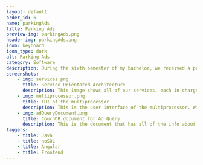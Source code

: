 ```yaml
---
layout: default
order_id: 6
name: parkingAds
title: Parking Ads
preview-img: parkingAds.png
header-img: parkingAds.png
icon: keyboard
icon_type: dark
alt: Parking Ads
category: Software
description: During the sixth semester of my bachelor, we received a project to create a system for booking parking lots. At first glance, that's not a complicated idea. However, we were supposed to design the whole thing from the ground up with service-oriented architecture in mind. Our guidelines also demanded the application to work on any device, to be able to get ads and when the booking email is generated, to be able to enrich it with content from different partners that would have their own APIs.<br><br>The group consisted of two of us, my groupmate helped with the frontend. I took the role of architect in this project and I designed services which could be easily discoverable, each of them having a corresponding document in CouchDB which would keep tabs on wether they are currently running, where their jar would be for execution purposes, any other configuration required by the service as well as a lengthy description regarding the intricacies of the service.<br><br>Development did not take very long once I had the basic design setup, the most complex service was the one whose task was to run and track every other service. It would check their status in couchDB, and if needed, it would restart the process by running the -jar as a sub-process.<br>This service, called the Multi-processor could also stop specific services, restart them all, take a look at the latest in the rotational logs of all of the services as well as, due to me having fun programming, able to play music and tell jokes.<br><br>The other services handled all of the business logic we required. In order of development, they are:<br>- Ad Query | This one queries APIs for ads every few minutes, as this was a limitation imposed on us by the project requirements. The ads returned would then be saved in a CouchDB document to be used when loading the web page and when sending the email.<br>- Hotel Query | This one was quite a pain to develop. We used google places to get the city in which the latitude and longitude of the chosen parking lot would be. Once we had that, we would check this send a request to Kayak to give us the ctid they have for that city. Once we had that, we would get the top 5 hotels in the area. All of this information would be saved in CouchDB. A different user could then try to book the same parking lot or one nearby. The service would first look up in our couchdb to see if there was any City saved in a distance of 20 kms from the parking lot in question. This was accomplished using the haversine formula, which gives us the distance between two spots from a birds eye view, which was enough to work with. If the distance is larger than the limit, we ask google places for the city there. If it's the same as an already existing one in our database, we use the hotels from the already existing document.<br>This service was used to enrich the booking confirmation with content from our partners. This worked by using RabbitMQ and passing data from a source queue to a target queue that each service in charge of enriching used. The last one in this chain would handle emailing.<br>- Router | This one is basically our API, it offers all of our functionality to any of the frontend we'd develop. I made this using Restlet, it would also allow our status page to display the current status of the services by looping through their documents and based on the last time it was updated, return a true or false for each service if it is up or not.<br>- Ad Enricher | This service takes the ads saved by the Ad Query service whenever a message arrives on the query it listens to in RabbitMQ and sends it down the chain.<br>- Email | The last service in the booking confirmation saga, the moment it receives a message it attempts to build an html template for it from the content it has. It also creates lists which can be with simple text, images or links, depending on the content type that each enriching service previously added.<br><br>As for the frontend, we worked with Angular 7, all of the modules that can be quickly used allowed the development to be very fast, especially since the backend had all of the business logic and the frontend was only tasked with requesting data, displaying it, and sending booking requests.
screenshots:
    - img: services.png
      title: Service Orientated Architecture
      description: This image shows all of our services, each in charge of it's own operation, increasing their reusability.
    - img: multiprocessor.png
      title: TUI of the multiprocessor
      description: This is the user interface of the multiprocessor. With it's less than stellar jokes.
    - img: adQueryDocument.png
      title: CouchDB document for Ad Query
      description: This is the document that has all of the info about a service. In it we can see if the service is running and other details specific to the service.
taggers:
    - title: Java
    - title: noSQL
    - title: Angular
    - title: Frontend
---
```


